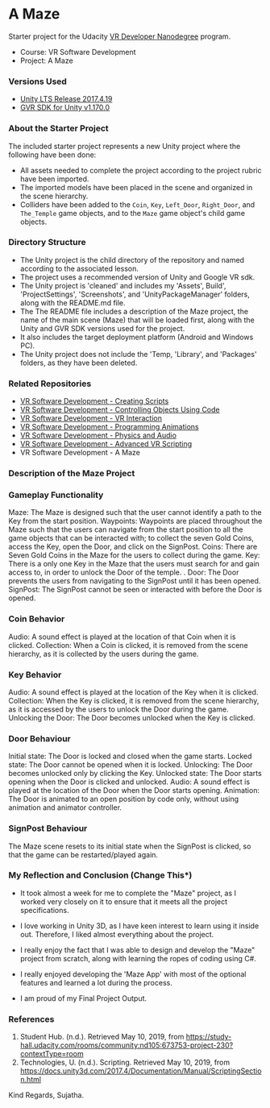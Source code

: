 # A Maze
Starter project for the Udacity [VR Developer Nanodegree](http://udacity.com/vr) program.

- Course: VR Software Development
- Project: A Maze


### Versions Used
- [Unity LTS Release 2017.4.19](https://unity3d.com/unity/qa/lts-releases?version=2017.4)
- [GVR SDK for Unity v1.170.0](https://github.com/googlevr/gvr-unity-sdk/releases/tag/v1.100.1)


### About the Starter Project
The included starter project represents a new Unity project where the following have been done:
- All assets needed to complete the project according to the project rubric have been imported.
- The imported models have been placed in the scene and organized in the scene hierarchy.
- Colliders have been added to the `Coin`, `Key`, `Left_Door`, `Right_Door`, and `The_Temple` game objects, and to the `Maze` game object's child game objects.


### Directory Structure 
- The Unity project is the child directory of the repository and named according to the associated lesson.
- The project uses a recommended version of Unity and Google VR sdk.
- The Unity project is 'cleaned' and includes my 'Assets', Build', 'ProjectSettings', 'Screenshots', and 'UnityPackageManager' folders, along with the README.md file.
- The The README file includes a description of the Maze project, the name of the main scene (Maze) that will be loaded first, along with the Unity and GVR SDK versions used for the project.
- It also includes the target deployment platform (Android and Windows PC).
- The Unity project does not include the 'Temp, 'Library', and 'Packages' folders, as they have been deleted.


### Related Repositories
- [VR Software Development - Creating Scripts](https://github.com/udacity/VR-Software-Development_Creating-Scripts/releases)
- [VR Software Development - Controlling Objects Using Code](https://github.com/udacity/VR-Software-Development_Controlling-Objects-Using-Code/releases)
- [VR Software Development - VR Interaction](https://github.com/udacity/VR-Software-Development_VR-Interaction/releases)
- [VR Software Development - Programming Animations](https://github.com/udacity/VR-Software-Development_Programming-Animations/releases)
- [VR Software Development - Physics and Audio](https://github.com/udacity/VR-Software-Development_Physics-and-Audio/releases)
- [VR Software Development - Advanced VR Scripting](https://github.com/udacity/VR-Software-Development_Advanced-VR-Scripting/releases)
- VR Software Development - A Maze


### Description of the Maze Project 
### Gameplay Functionality
Maze: The Maze is designed such that the user cannot identify a path to the Key from the start position.
Waypoints: Waypoints are placed throughout the Maze such that the users can navigate from the start position to all the game objects that can be interacted with; to collect the seven Gold Coins, access the Key, open the Door, and click on the SignPost.
Coins: There are Seven Gold Coins in the Maze for the users to collect during the game.
Key: There is a only one Key in the Maze that the users must search for and gain access to, in order to unlock the Door of the temple. .
Door: The Door prevents the users from navigating to the SignPost until it has been opened.
SignPost: The SignPost cannot be seen or interacted with before the Door is opened.

### Coin Behavior
Audio: A sound effect is played at the location of that Coin when it is clicked.
Collection: When a Coin is clicked, it is removed from the scene hierarchy, as it is collected by the users during the game.

### Key Behavior
Audio: A sound effect is played at the location of the Key when it is clicked.
Collection: When the Key is clicked, it is removed from the scene hierarchy, as it is accessed by the users to unlock the Door during the game.
Unlocking the Door: The Door becomes unlocked when the Key is clicked.

### Door Behaviour
Initial state: The Door is locked and closed when the game starts.
Locked state: The Door cannot be opened when it is locked.
Unlocking: The Door becomes unlocked only by clicking the Key.
Unlocked state: The Door starts opening when the Door is clicked and unlocked.
Audio: A sound effect is played at the location of the Door when the Door starts opening.
Animation: The Door is animated to an open position by code only, without using animation and animator controller.

### SignPost Behaviour
The Maze scene resets to its initial state when the SignPost is clicked, so that the game can be restarted/played again.


### My Reflection and Conclusion (Change This*)
- It took almost a week for me to complete the "Maze" project, as I worked very closely on it to ensure that it meets all the project specifications.
- I love working in Unity 3D, as I have keen interest to learn using it inside out. Therefore, I liked almost everything about the project.
- I really enjoy the fact that I was able to design and develop the "Maze" project from scratch, along with learning the ropes of coding using C#.

- I really enjoyed developing the 'Maze App' with most of the optional features and learned a lot during the process. 
- I am proud of my Final Project Output.

### References 
1. Student Hub. (n.d.). Retrieved May 10, 2019, from https://study-hall.udacity.com/rooms/community:nd105:673753-project-230?contextType=room
2. Technologies, U. (n.d.). Scripting. Retrieved May 10, 2019, from https://docs.unity3d.com/2017.4/Documentation/Manual/ScriptingSection.html


Kind Regards,
Sujatha.